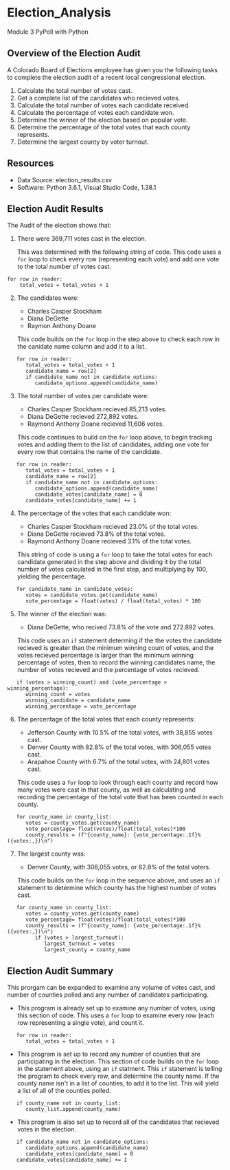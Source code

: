 # Election_Analysis
Module 3 PyPoll with Python

## Overview of the Election Audit
A Colorado Board of Elections employee has given you the following tasks to complete the election audit of a recent local congressional election.

1. Calculate the total number of votes cast.
2. Get a complete list of the candidates who recieved votes.
3. Calculate the total number of votes each candidate received.
4. Calculate the percentage of votes each candidate won.
5. Determine the winner of the election based on popular vote.
6. Determine the percentage of the total votes that each county represents.
7. Determine the largest county by voter turnout.

## Resources
- Data Source: election_results.csv
- Software: Python 3.6.1, Visual Studio Code, 1.38.1

## Election Audit Results
The Audit of the election shows that:
1. There were 369,711 votes cast in the election.

   This was determined with the following string of code. This code uses a `for` loop to check every row (representing each vote) and add one vote to the total number of votes cast.
  ```
  for row in reader:
      total_votes = total_votes + 1
  ```
2. The candidates were:
   - Charles Casper Stockham
   - Diana DeGette
   - Raymon Anthony Doane

    This code builds on the `for` loop in the step above to check each row in the canidate name column and add it to a list.
```
   for row in reader:
      total_votes = total_votes + 1
      candidate_name = row[2]
      if candidate_name not in candidate_options:
         candidate_options.append(candidate_name)
```

3. The total number of votes per candidate were:
   - Charles Casper Stockham recieved 85,213 votes.
   - Diana DeGette recieved 272,892 votes.
   - Raymond Anthony Doane recieved 11,606 votes.

    This code continues to build on the `for` loop above, to begin tracking votes and adding them to the list of candidates, adding one vote for every row that contains the name of the candidate.
```
   for row in reader:
      total_votes = total_votes + 1
      candidate_name = row[2]
      if candidate_name not in candidate_options:
         candidate_options.append(candidate_name)
         candidate_votes[candidate_name] = 0
      candidate_votes[candidate_name] += 1
```
4. The percentage of the votes that each candidate won:
   - Charles Casper Stockham recieved 23.0% of the total votes.
   - Diana DeGette recieved 73.8% of the total votes.
   - Raymond Anthony Doane recieved 3.1% of the total votes.

    This string of code is using a `for` loop to take the total votes for each candidate generated in the step above and dividing it by the total number of votes calculated in the first step, and multiplying by 100, yielding the percentage.
```
   for candidate_name in candidate_votes:
      votes = candidate_votes.get(candidate_name)
      vote_percentage = float(votes) / float(total_votes) * 100
```
5. The winner of the election was:
   - Diana DeGette, who recived 73.8% of the vote and 272.892 votes.

    This code uses an `if` statement determing if the the votes the candidate recieved is greater than the minimum winning count of votes, and the votes recieved percentage is larger than the minimum winning percentage of votes, then to record the winning candidates name, the number of votes recieved and the percentage of votes recieved.
```
   if (votes > winning_count) and (vote_percentage > winning_percentage):
      winning_count = votes
      winning_candidate = candidate_name
      winning_percentage = vote_percentage
```
6. The percentage of the total votes that each county represents:
   - Jefferson County with 10.5% of the total votes, with 38,855 votes cast.
   - Denver County with 82.8% of the total votes, with 306,055 votes cast.
   - Arapahoe County with 6.7% of the total votes, with 24,801 votes cast.

    This code uses a `for` loop to look through each county and record how many votes were cast in that county, as well as calculating and recording the percentage of the total vote that has been counted in each county.
```
   for county_name in county_list:
      votes = county_votes.get(county_name)
      vote_percentage= float(votes)/float(total_votes)*100
      county_results = (f"{county_name}: {vote_percentage:.1f}% ({votes:,})\n")
```
7. The largest county was:
    - Denver County, with 306,055 votes, or 82.8% of the total voters.
    
     This code builds on the `for` loop in the sequence above, and uses an `if` statement to determine which county has the highest number of votes cast.
```
   for county_name in county_list:
      votes = county_votes.get(county_name)
      vote_percentage= float(votes)/float(total_votes)*100
      county_results = (f"{county_name}: {vote_percentage:.1f}% ({votes:,})\n")   
         if (votes > largest_turnout):
            largest_turnout = votes
            largest_county = county_name
```
## Election Audit Summary
This prorgam can be expanded to examine any volume of votes cast, and number of counties polled and any number of candidates participating.
- This program is already set up to examine any number of votes, using this section of code. This uses a `for` loop to examine every row (each row representing a single vote), and count it. 
```
   for row in reader:
      total_votes = total_votes + 1
```
- This program is set up to record any number of counties that are participating in the election. This section of code builds on the `for` loop in the statement above, using an `if` statment. This `if` statement is telling the program to check every row, and determine the county name. If the county name isn't in a list of counties, to add it to the list. This will yield a list of all of the counties polled.
```
   if county_name not in county_list:
      county_list.append(county_name)
```
- This program is also set up to record all of the candidates that recieved votes in the election.
```
   if candidate_name not in candidate_options:
      candidate_options.append(candidate_name)
      candidate_votes[candidate_name] = 0
   candidate_votes[candidate_name] += 1
